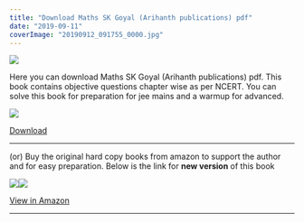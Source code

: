 ```yaml
---
title: "Download Maths SK Goyal (Arihanth publications) pdf"
date: "2019-09-11"
coverImage: "20190912_091755_0000.jpg"
---
```


![](/images/20190912_091755_0000-1024x576.jpg)

Here you can download Maths SK Goyal (Arihanth publications) pdf. This book contains objective questions chapter wise as per NCERT. You can solve this book for preparation for jee mains and a warmup for advanced.

![](/images/images-225x300.jpeg)

[Download](https://drive.google.com/file/d/1N4e7jbhibe4NQ5G0fYW8ojN5-l9EKxMV/view?usp=drivesdk)

---

(or) Buy the original hard copy books from amazon to support the author and for easy preparation. Below is the link for **new version** of this book

[![](//ws-in.amazon-adsystem.com/widgets/q?_encoding=UTF8&ASIN=9313191377&Format=_SL250_&ID=AsinImage&MarketPlace=IN&ServiceVersion=20070822&WS=1&tag=exammaterials-21&language=en_IN)](https://www.amazon.in/Practice-Book-Mathematics-Main-Advanced/dp/9313191377/ref=as_li_ss_il?crid=3NJ133M6TZ4H9&keywords=maths+sk+goyal&qid=1580297831&sprefix=Maths+sk+,aps,311&sr=8-1&linkCode=li3&tag=exammaterials-21&linkId=78d90e8ab5450d06c012c661c503d64a&language=en_IN)![](https://ir-in.amazon-adsystem.com/e/ir?t=exammaterials-21&language=en_IN&l=li3&o=31&a=9313191377)

[View in Amazon](https://amzn.to/3aO7Qq6)

---
